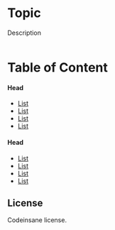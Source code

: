 # Topic
Description
```bash

```

# Table of Content
#### Head
* [List](Link)
* [List](Link)
* [List](Link)
* [List](Link)

#### Head
* [List](Link)
* [List](Link)
* [List](Link)
* [List](Link)

## License
Codeinsane license.